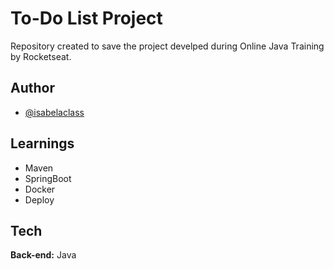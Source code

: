 # To-Do List Project

Repository created to save the project develped during Online Java Training by Rocketseat.

## Author

- [@isabelaclass](https://github.com/isabelaclass)


## Learnings

- Maven
- SpringBoot
- Docker
- Deploy
  
## Tech

**Back-end:** Java
